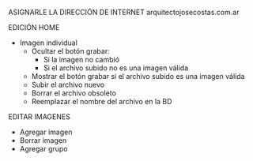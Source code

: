 ASIGNARLE LA DIRECCIÓN DE INTERNET
arquitectojosecostas.com.ar

EDICIÓN HOME
- Imagen individual
	- Ocultar el botón grabar:
		- Si la imagen no cambió
		- Si el archivo subido no es una imagen válida
	- Mostrar el botón grabar si el archivo subido es una imagen válida
	- Subir el archivo nuevo
	- Borrar el archivo obsoleto
	- Reemplazar el nombre del archivo en la BD

EDITAR IMAGENES
- Agregar imagen
- Borrar imagen
- Agregar grupo
